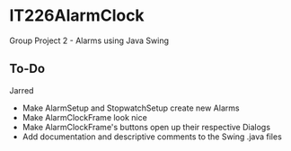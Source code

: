 # IT226AlarmClock
Group Project 2 - Alarms using Java Swing

## To-Do

Jarred
* Make AlarmSetup and StopwatchSetup create new Alarms
* Make AlarmClockFrame look nice
* Make AlarmClockFrame's buttons open up their respective Dialogs
* Add documentation and descriptive comments to the Swing .java files

